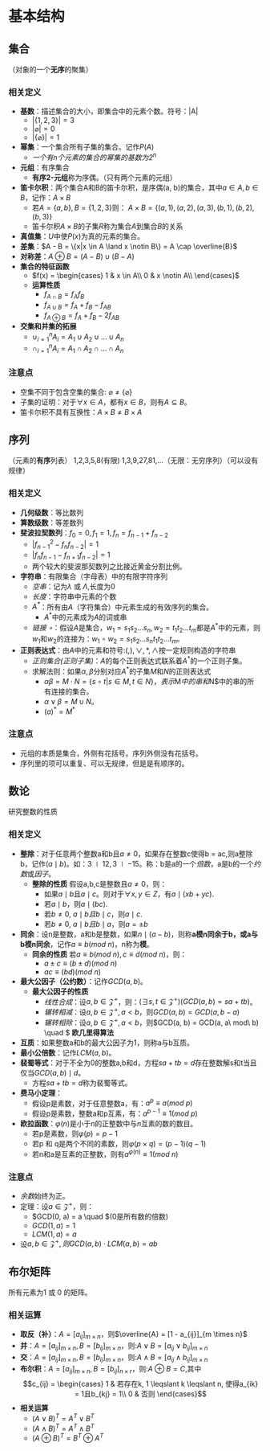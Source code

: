 # **基本结构**

## **集合**
（对象的一个**无序**的聚集）

### 相关定义
- **基数**：描述集合的大小，即集合中的元素个数。符号：|A|
  - $| \{1, 2, 3\} | = 3$
  - $| \varnothing | = 0$
  - $| \{\varnothing\} |= 1$
- **幂集**：一个集合所有子集的集合。记作$P(A)$
  - *一个有n个元素的集合的幂集的基数为$2^n$*
- **元组**：有序集合
  - **有序2-元组**称为序偶。（只有两个元素的元组）
- **笛卡尔积**：两个集合A和B的笛卡尔积，是序偶(a, b)的集合，其中$a \in A, b \in B$，记作：$A \times B$
  - 若$A = \{a,b\}, B = \{1,2,3\}$则：
    $A \times B = \{(a,1), (a,2), (a,3), (b,1), (b,2), (b,3)\}$
  - 笛卡尔积$A \times B$的子集$R$称为集合$A$到集合$B$的关系
- **真值集**：$U$中使$P(x)$为真的元素的集合。
- **差集**：$A - B = \{x|x \in A \land x \notin B\} = A \cap \overline{B}$
- **对称差**：$A \oplus B = (A - B) \cup (B - A)$
- **集合的特征函数** 
  - $f(x) = 
    \begin{cases}
    1 & x \in A\\
    0 & x \notin A\\
    \end{cases}$
  - **运算性质**
    - $f_{A \cap B} = f_A f_B$
    - $f_{A \cup B} = f_A + f_B - f_{AB}$
    - $f_{A \oplus B} = f_A + f_B - 2f_{AB}$
- **交集和并集的拓展**
  - $\cup ^n_{i = 1} A_i = A_1 \cup A_2 \cup \dots \cup A_n$
  - $\cap ^n_{i = 1} A_i = A_1 \cap A_2 \cap \dots \cap A_n$
### 注意点
- 空集不同于包含空集的集合: $\varnothing \not ={\{\varnothing\}}$
- 子集的证明：对于$\forall x \in A$，都有$x \in B$，则有$A \subseteq B$。
- 笛卡尔积不具有互换性：$A \times B \not ={B \times A}$

## **序列**
（元素的**有序**列表）
1,2,3,5,8(有限)
1,3,9,27,81,$\dots$（无限：无穷序列）（可以没有规律）
### 相关定义
- **几何级数**：等比数列
- **算数级数**：等差数列
- **斐波拉契数列**：$f_0 = 0, f_1 = 1, f_n = f_{n-1}+f_{n-2}$
  - $|f_{n-1}^2 - f_n f_{n-2}|= 1$
  - $|f_{n}f_{n-1} - f_{n+1}f_{n-2}| = 1$
  - 两个较大的斐波那契数列之比接近黄金分割比例。
- **字符串**：有限集合（字母表）中的有限字符序列
  - *空串*：记为$\lambda$ 或 $\Lambda$,长度为0
  - *长度*：字符串中元素的个数
  - *$A^*$*：所有由$A$（字符集合）中元素生成的有效序列的集合。
    - $A^*$中的元素成为$A$的词或串
  - *链接 $\circ$*：假设$A$是集合，$w_1 = s_1s_2\dots s_n, w_2 = t_1t_2 \dots t_m$都是$A^*$中的元素，则$w_1$和$w_2$的连接为：$w_1 \circ w_2 = s_1s_2\dots s_nt_1t_2 \dots t_m$。
- **正则表达式**：由$A$中的元素和符号:$(,),\lor,*,\land$按一定规则构造的字符串
  - *正则集合(正则子集)*：$A$的每个正则表达式联系着$A^*$的一个正则子集。
  - 求解法则：如果$\alpha, \beta$分别对应$A^*$的子集$M$和$N$的正则表达式
    - $\alpha\beta = M \cdot N = \{s \circ t|s \in M, t \in N\}，表示$M$中的串和$N$中的串的所有连接的集合。
    - $\alpha \lor \beta = M \cup N$。
    - $(a)^* = M^*$
### 注意点
- 元组的本质是集合，外侧有花括号。序列外侧没有花括号。
- 序列里的项可以重复、可以无规律，但是是有顺序的。

## 数论
研究整数的性质

### 相关定义
- **整除**：对于任意两个整数a和b且$a \neq 0$，如果存在整数c使得b = ac,则a整除b，记作$(a \mid b)$。如：$3 \mid 12, 3 \mid -15$。称：b是a的一个*倍数*，a是b的一个*约数*或*因子*。
  - **整除的性质** 假设a,b,c是整数且$a \neq 0$，则：
    - 如果$a \mid b$且$a \mid c$。则对于$\forall x,y \in Z$，有$a \mid (xb + yc)$.
    - 若$a \mid b$，则$a \mid (bc)$.
    - 若$b \neq 0$, $a \mid b 且 b \mid c$，则$a \mid c$.
    - 若$b \neq 0$, $a \mid b 且 b \mid a$，则$a = \pm b$
- **同余**：设n是整数，a和b是整数，如果$n \mid (a-b)$，则称**a模n同余于b，或a与b模n同余**，记作$a \equiv b(mod\ n)$，n称为**模**。
  - **同余的性质** 若$a \equiv b(mod\ n), c \equiv d(mod\ n)$，则：
    - $a \pm c \equiv (b \pm d)(mod\ n)$
    - $ac \equiv (bd)(mod\ n)$
- **最大公因子（公约数）**：记作$GCD(a,b)$。
  - **最大公因子的性质**
    - *线性合成*：设$a, b \in \mathcal{Z}^+$，则：$(\exists s,t \in \mathcal{Z}^+)(GCD(a,b) = sa + tb)$。
    - *辗转相减*：设$a, b \in \mathcal{Z}^+, a < b$，则$GCD(a,b) = GCD(a, b - a)$
    - *辗转相除*：设$a, b \in \mathcal{Z}^+, a < b$，则$GCD(a, b) = GCD(a, a\ mod\ b) \quad $ **欧几里得算法**
- **互质**：如果整数a和b的最大公因子为1，则称a与b互质。
- **最小公倍数**：记作$LCM(a,b)$。
- **裴蜀等式**：对于不全为0的整数a,b和d，方程$sa+tb=d$存在整数解s和t当且仅当$GCD(a,b) \mid d$。
  - 方程$sa+tb = d$称为裴蜀等式。
- **费马小定理**：
  - 假设p是素数，对于任意整数a，有：$a^p \equiv a(mod\ p)$
  - 假设p是素数，整数a和p互素，有：$a^{p - 1} \equiv 1 (mod\ p)$
- **欧拉函数**：$\varphi(n)$是小于$n$的正整数中与$n$互素的数的数目。
  - 若p是素数，则$\varphi(p) = p - 1$
  - 若p 和 q是两个不同的素数，则$\varphi(p \times q) = (p - 1)(q - 1)$
  - 若n和a是互素的正整数，则有$a^{\varphi(n)} \equiv 1 (mod\ n)$

### 注意点
- *余数*始终为正。
- 定理：设$a \in \mathcal{Z}^+$，则：
  - $GCD(0, a) = a \quad $(0是所有数的倍数)
  - $GCD(1, a) = 1$
  - $LCM(1, a) = a$
- 设$a, b \in \mathcal{Z}^+, 则GCD(a,b) \cdot LCM(a,b) = ab$

## 布尔矩阵
所有元素为1 或 0 的矩阵。

### 相关运算
- **取反（补）**：$A = [a_{ij}]_{m \times n}$，则$\overline{A} = [1 - a_{ij}]_{m \times n}$
- **并**：$A = [a_{ij}]_{m\times n}, B = [b_{ij}]_{m \times n}$，则:$A \lor B = [a_{ij} \lor b_{ij}]_{m \times n}$
- **交**：$A = [a_{ij}]_{m\times n}, B = [b_{ij}]_{m \times n}$，则:$A \land B = [a_{ij} \land b_{ij}]_{m \times n}$
- **布尔积**：$A = [a_{ij}]_{m\times n}, B = [b_{ij}]_{n \times r}$，则:$A \oplus B = C$,其中
$$c_{ij} = 
\begin{cases}
1 & 若存在k, 1 \leqslant k \leqslant n, 使得a_{ik} = 1且b_{kj} = 1\\ 
0 & 否则
\end{cases}$$
- **相关运算**
  - $(A \lor B)^T = A^T \lor B^T$
  - $(A \land B)^T = A^T \land B^T$
  - $(A \oplus B)^T = B^T \oplus A^T$